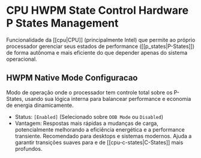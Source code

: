 # CPU HWPM State Control Hardware P States Management

Funcionalidade da [[cpu|CPU]] (principalmente Intel) que permite ao próprio processador gerenciar seus estados de performance ([[p_states|P-States]]) de forma autônoma e mais eficiente do que depender apenas do sistema operacional.

## HWPM Native Mode Configuracao

Modo de operação onde o processador tem controle total sobre os P-States, usando sua lógica interna para balancear performance e economia de energia dinamicamente.

- Status: `[Enabled]` (Selecionado sobre `OOB Mode` ou `Disabled`)
- Vantagem: Respostas mais rápidas a mudanças de carga, potencialmente melhorando a eficiência energética e a performance transiente. Recomendado para desktops e sistemas modernos. Ajuda a garantir transições suaves para e de [[cpu-c-states|C-States]] mais profundos.